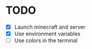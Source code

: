 # TODO

- [x] Launch minecraft and server
- [x] Use environment variables
- [ ] Use colors in the terminal
